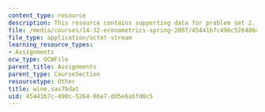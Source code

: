 ```yaml
---
content_type: resource
description: This resource contains supporting data for problem set 2.
file: /media/courses/14-32-econometrics-spring-2007/45441b7c490c526486e7dd5e6a5fd0c5_wine.sas7bdat
file_type: application/octet-stream
learning_resource_types:
- Assignments
ocw_type: OCWFile
parent_title: Assignments
parent_type: CourseSection
resourcetype: Other
title: wine.sas7bdat
uid: 45441b7c-490c-5264-86e7-dd5e6a5fd0c5
---
```

